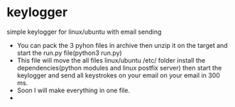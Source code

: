 # keylogger
simple keylogger for linux/ubuntu with email sending
* You can pack the 3 pyhon files in archive then unzip it on the target and start the run.py file(python3 run.py)
* This file will move the all files linux/ubuntu  /etc/ folder install the dependencies(python modules and linux postfix server) then start the keylogger and send all keystrokes on your email on your email in 300 ms.
* Soon I will make everything in one file.
* 
